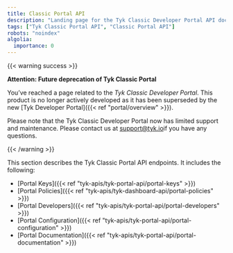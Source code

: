 ```yaml
---
title: Classic Portal API
description: "Landing page for the Tyk Classic Developer Portal API documentation"
tags: ["Tyk Classic Portal API", "Classic Portal API"]
robots: "noindex"
algolia:
  importance: 0
---
```


{{< warning success >}}

**Attention: Future deprecation of Tyk Classic Portal**

You’ve reached a page related to the *Tyk Classic Developer Portal*. This product is no longer actively developed as it 
has been superseded by the new [Tyk Developer Portal]({{< ref "portal/overview" >}}).

Please note that the Tyk Classic Developer Portal now has limited support and maintenance. Please contact us at 
[support@tyk.io](<mailto:support@tyk.io?subject=Tyk classic developer portal>)if you have any questions.

{{< /warning >}}

This section describes the Tyk Classic Portal API endpoints. It includes the following:

* [Portal Keys]({{< ref "tyk-apis/tyk-portal-api/portal-keys" >}})
* [Portal Policies]({{< ref "tyk-apis/tyk-dashboard-api/portal-policies" >}})
* [Portal Developers]({{< ref "tyk-apis/tyk-portal-api/portal-developers" >}})
* [Portal Configuration]({{< ref "tyk-apis/tyk-portal-api/portal-configuration" >}})
* [Portal Documentation]({{< ref "tyk-apis/tyk-portal-api/portal-documentation" >}})
